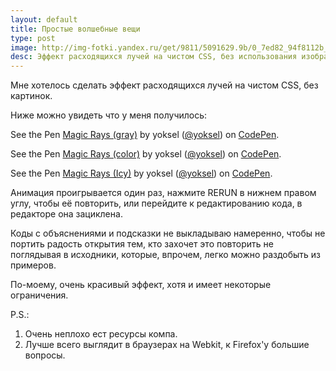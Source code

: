 ```yaml
---
layout: default
title: Простые волшебные вещи
type: post
image: http://img-fotki.yandex.ru/get/9811/5091629.9b/0_7ed82_94f8112b_L.png
desc: Эффект расходящихся лучей на чистом CSS, без использования изображений.
---
```


Мне хотелось сделать эффект расходящихся лучей на чистом CSS, без картинок. <!--more-->

Ниже можно увидеть что у меня получилось:

<p data-height="350" data-theme-id="0" data-slug-hash="orgih" data-default-tab="result" class='codepen'>See the Pen <a href='http://codepen.io/yoksel/pen/orgih'>Magic Rays (gray)</a> by yoksel (<a href='http://codepen.io/yoksel'>@yoksel</a>) on <a href='http://codepen.io'>CodePen</a>.</p>
<script async src="//codepen.io/assets/embed/ei.js"></script>

<!-- <iframe class="jsbin" style="height: 350px" src="http://jsbin.com/uheteQOr/6/"></iframe> -->

<p data-height="350" data-theme-id="0" data-slug-hash="wGyJz" data-default-tab="result" class='codepen'>See the Pen <a href='http://codepen.io/yoksel/pen/wGyJz'>Magic Rays (color)</a> by yoksel (<a href='http://codepen.io/yoksel'>@yoksel</a>) on <a href='http://codepen.io'>CodePen</a>.</p>
<script async src="//codepen.io/assets/embed/ei.js"></script>

<p data-height="350" data-theme-id="0" data-slug-hash="EnmJf" data-default-tab="result" class='codepen'>See the Pen <a href='http://codepen.io/yoksel/pen/EnmJf'>Magic Rays (Icy)</a> by yoksel (<a href='http://codepen.io/yoksel'>@yoksel</a>) on <a href='http://codepen.io'>CodePen</a>.</p>
<script async src="//codepen.io/assets/embed/ei.js"></script>

Анимация проигрывается один раз, нажмите RERUN в нижнем правом углу, чтобы её повторить, или перейдите к редактированию кода, в редакторе она зациклена.

Коды с объяснениями и подсказки не выкладываю намеренно, чтобы не портить радость открытия тем, кто захочет это повторить не поглядывая в исходники, которые, впрочем, легко можно раздобыть из примеров.

По-моему, очень красивый эффект, хотя и имеет некоторые ограничения.

P.S.: 
1. Очень неплохо ест ресурсы компа.
2. Лучше всего выглядит в браузерах на Webkit, к Firefox'у большие вопросы.